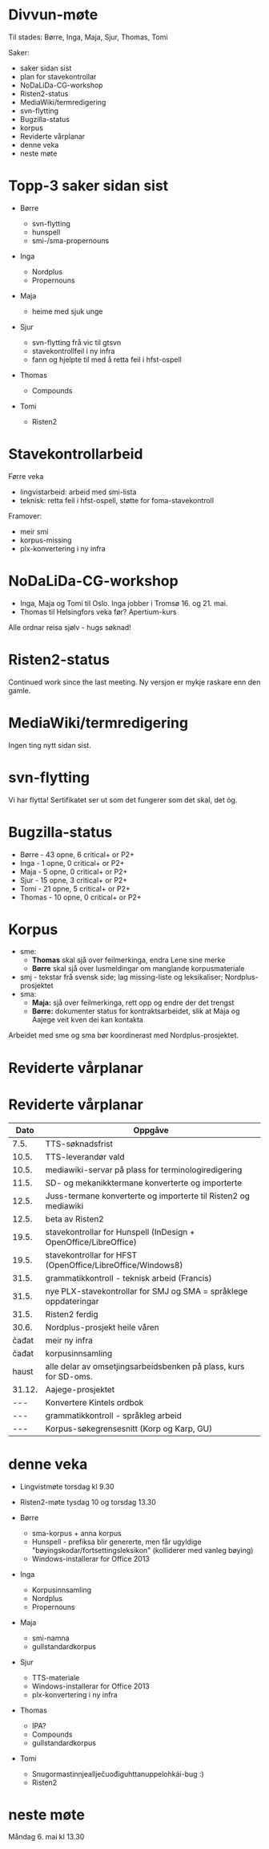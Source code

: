 # Divvun-møte

Til stades: Børre, Inga, Maja, Sjur, Thomas, Tomi

Saker:
* saker sidan sist
* plan for stavekontrollar
* NoDaLiDa-CG-workshop
* Risten2-status
* MediaWiki/termredigering
* svn-flytting
* Bugzilla-status
* korpus
* Reviderte vårplanar
* denne veka
* neste møte

# Topp-3 saker sidan sist

* Børre
    - svn-flytting
    - hunspell
    - smi-/sma-propernouns

* Inga
    - Nordplus
    - Propernouns

* Maja
    - heime med sjuk unge

* Sjur
    - svn-flytting frå vic til gtsvn
    - stavekontrollfeil i ny infra
    - fann og hjelpte til med å retta feil i hfst-ospell

* Thomas
    - Compounds

* Tomi
    - Risten2

# Stavekontrollarbeid

Førre veka
* lingvistarbeid: arbeid med smi-lista
* teknisk: retta feil i hfst-ospell, støtte for foma-stavekontroll

Framover:
* meir smi
* korpus-missing
* plx-konvertering i ny infra

# NoDaLiDa-CG-workshop

* Inga, Maja og Tomi til Oslo. Inga jobber i Tromsø 16. og 21. mai.
* Thomas til Helsingfors veka før? Apertium-kurs

Alle ordnar reisa sjølv - hugs søknad!

# Risten2-status

Continued work since the last meeting.
Ny versjon er mykje raskare enn den gamle.

# MediaWiki/termredigering

Ingen ting nytt sidan sist.

# svn-flytting

Vi har flytta! Sertifikatet ser ut som det fungerer som det skal, det òg.

# Bugzilla-status

* Børre  - 43 opne,  6 critical+ or P2+
* Inga   -  1 opne,  0 critical+ or P2+
* Maja   -  5 opne,  0 critical+ or P2+
* Sjur   - 15 opne,  3 critical+ or P2+
* Tomi   - 21 opne,  5 critical+ or P2+
* Thomas - 10 opne,  0 critical+ or P2+

# Korpus

* sme:
    - **Thomas** skal sjå over feilmerkinga, endra Lene sine merke
    - **Børre** skal sjå over lusmeldingar om manglande korpusmateriale
* smj - tekstar frå svensk side; lag missing-liste og leksikaliser; Nordplus-prosjektet
* sma:
    - **Maja:** sjå over feilmerkinga, rett opp og endre der det trengst
    - **Børre:** dokumenter status for kontraktsarbeidet, slik at Maja og Aajege
   veit kven dei kan kontakta

Arbeidet med sme og sma bør koordinerast med Nordplus-prosjektet.

# Reviderte vårplanar

# Reviderte vårplanar

|   Dato | Oppgåve
| --- | --- 
|   7.5.  | TTS-søknadsfrist
|  10.5.  | TTS-leverandør vald
|  10.5.  | mediawiki-servar på plass for terminologiredigering
|  11.5.  | SD- og mekanikktermane konverterte og importerte
|  12.5.  | Juss-termane konverterte og importerte til Risten2 og mediawiki
|  12.5.  | beta av Risten2
|  19.5.  | stavekontrollar for Hunspell (InDesign + OpenOffice/LibreOffice)
|  19.5.  | stavekontrollar for HFST (OpenOffice/LibreOffice/Windows8)
|  31.5.  | grammatikkontroll - teknisk arbeid (Francis)
|  31.5.  | nye PLX-stavekontrollar for SMJ og SMA = språklege oppdateringar
|  31.5.  | Risten2 ferdig
|  30.6.  | Nordplus-prosjekt heile våren
|  čađat  | meir ny infra
|  čađat  | korpusinnsamling
|  haust  | alle delar av omsetjingsarbeidsbenken på plass, kurs for SD-oms.
|  31.12. | Aajege-prosjektet
|   ---   | Konvertere Kintels ordbok
|   ---   | grammatikkontroll - språkleg arbeid
|   ---   | Korpus-søkegrensesnitt (Korp og Karp, GU)

# denne veka

* Lingvistmøte torsdag kl 9.30
* Risten2-møte tysdag 10 og torsdag 13.30

* Børre
    - sma-korpus + anna korpus
    - Hunspell - prefiksa blir genererte, men får ugyldige
   "bøyingskodar/fortsettingsleksikon" (kolliderer med vanleg bøying)
    - Windows-installerar for Office 2013

* Inga
    - Korpusinnsamling
    - Nordplus
    - Propernouns

* Maja
    - smi-namna
    - gullstandardkorpus

* Sjur
    - TTS-materiale
    - Windows-installerar for Office 2013
    - plx-konvertering i ny infra

* Thomas
    - IPA?
    - Compounds
    - gullstandardkorpus

* Tomi
    - Snugormastinnjeallječuođiguhttanuppelohkái-bug :)
    - Risten2

# neste møte

Måndag 6. mai kl 13.30
